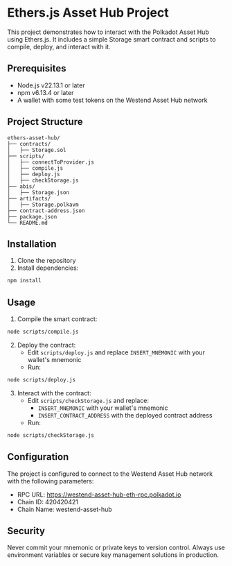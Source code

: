 # Ethers.js Asset Hub Project

This project demonstrates how to interact with the Polkadot Asset Hub using Ethers.js. It includes a simple Storage smart contract and scripts to compile, deploy, and interact with it.

## Prerequisites

- Node.js v22.13.1 or later
- npm v6.13.4 or later
- A wallet with some test tokens on the Westend Asset Hub network

## Project Structure

```
ethers-asset-hub/
├── contracts/
│   ├── Storage.sol
├── scripts/
│   ├── connectToProvider.js
│   ├── compile.js
│   ├── deploy.js
│   ├── checkStorage.js
├── abis/
│   ├── Storage.json
├── artifacts/
│   ├── Storage.polkavm
├── contract-address.json
├── package.json
└── README.md
```

## Installation

1. Clone the repository
2. Install dependencies:
```bash
npm install
```

## Usage

1. Compile the smart contract:
```bash
node scripts/compile.js
```

2. Deploy the contract:
   - Edit `scripts/deploy.js` and replace `INSERT_MNEMONIC` with your wallet's mnemonic
   - Run:
```bash
node scripts/deploy.js
```

3. Interact with the contract:
   - Edit `scripts/checkStorage.js` and replace:
     - `INSERT_MNEMONIC` with your wallet's mnemonic
     - `INSERT_CONTRACT_ADDRESS` with the deployed contract address
   - Run:
```bash
node scripts/checkStorage.js
```

## Configuration

The project is configured to connect to the Westend Asset Hub network with the following parameters:
- RPC URL: https://westend-asset-hub-eth-rpc.polkadot.io
- Chain ID: 420420421
- Chain Name: westend-asset-hub

## Security

Never commit your mnemonic or private keys to version control. Always use environment variables or secure key management solutions in production. 